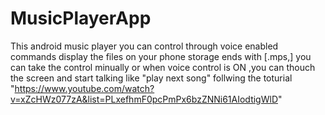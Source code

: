 # MusicPlayerApp 
This android music player you can control through voice enabled commands
display the files on your phone storage ends with [.mps,]
you can take the control minually or when voice control is ON ,you can thouch the screen and start talking like "play next song"
follwing the toturial "https://www.youtube.com/watch?v=xZcHWz077zA&list=PLxefhmF0pcPmPx6bzZNNi61AIodtigWlD"
